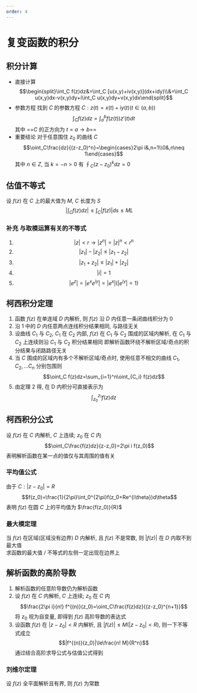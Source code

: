 ```yaml
---
order: 4
---
```


# 复变函数的积分
## 积分计算
* 直接计算
$$\begin{split}\int_C f(z)dz&=\int_C [u(x,y)+iv(x,y)](dx+idy)\\&=\int_C u(x,y)dx-v(x,y)dy+i\int_C u(x,y)dy+v(x,y)dx\end{split}$$
* 参数方程
找到 $C$ 的参数方程 $C:z(t)=x(t)+iy(t)(t\in(a,b))$
$$\int_C f(z)dz=\int_a^b f(z(t))z'(t)dt$$ 
其中 ==$C$ 的正方向为 $t=a\to b$==
* 重要结论
对于任意围住 $z_0$ 的曲线 $C$
$$\oint_C\frac{dz}{(z-z_0)^n}=\begin{cases}2\pi i&,n=1\\0&,n\neq 1\end{cases}$$
其中 $n\in Z$, 当 $k=-n>0$ 有 $\oint_C(z-z_0)^kdz=0$

## 估值不等式
设 $f(z)$ 在 $C$ 上的最大值为 $M$, $C$ 长度为 $S$
$$|\int_C f(z)dz|\le\int_C |f(z)|ds\le ML$$
### 补充 与取模运算有关的不等式
1. $$|z|<r\to |z^n|=|z|^n<r^n$$
2. $$|z_1|-|z_2|\le|z_1-z_2|$$
3. $$|z_1+z_2|\le|z_1|+|z_2|$$
4. $$|i|=1$$
5. $$|e^z|=|e^xe^{iy}|=|e^x|(|e^{iy}|=1)$$

## 柯西积分定理
1. 函数 $f(z)$ 在单连域 $D$ 内解析, 则 $f(z)$ 沿 $D$ 内任意一条闭曲线积分为 0
2. 沿 1 中的 $D$ 内任意两点连线积分结果相同, 与路径无关
3. 设曲线 $C_1$ 与 $C_2$, $C_1$ 在 $C_2$ 内部, $f(z)$ 在 $C_1$ 与 $C_2$ 围成的区域内解析, 在 $C_1$ 与 $C_2$ 上连续则沿 $C_1$ 与 $C_2$ 积分结果相同
即解析函数环绕不解析区域/奇点的积分结果与闭路路径无关
4. 当 $C$ 围成的区域内有多个不解析区域/奇点时, 使用任意不相交的曲线 $C_1,C_2,...C_n$ 分别包围则
$$\oint_C f(z)dz=\sum_{i=1}^n\oint_{C_i} f(z)dz$$
5. 由定理 2 得, 在 D 内积分可直接表示为 
$$\int_{z_0}^{z_1}f(z)dz$$

## 柯西积分公式
<div id="kxjfgs"></div>

设 $f(z)$ 在 $C$ 内解析, $C$ 上连续; $z_0$  在 $C$ 内 
$$\oint_C\frac{f(z)dz}{z-z_0}=2\pi i f(z_0)$$
表明解析函数在某一点的值仅与其周围的值有关

### 平均值公式
由于 $C:|z-z_0|=R$
$$f(z_0)=\frac{1}{2\pi}\int_0^{2\pi}f(z_0+Re^{i\theta})d\theta$$
表明 $f(z)$ 在圆 $C$ 上的平均值为 $\frac{f(z_0)}{R}$
### 最大模定理
当 $f(z)$ 在区域(区域没有边界) $D$ 内解析, 且 $f(z)$ 不是常数, 则 $|f(z)|$ 在 $D$ 内取不到最大值  
求函数的最大值 / 不等式的左侧一定出现在边界上

## 解析函数的高阶导数
1. 解析函数的任意阶导数仍为解析函数
2. 设 $f(z)$ 在 $C$ 内解析, $C$ 上连续; $z_0$  在 $C$ 内 
$$\frac{2\pi i}{n!} f^{(n)}(z_0)=\oint_C\frac{f(z)dz}{(z-z_0)^{n+1}}$$
将 $z_0$ 视为自变量, 即得到 $f(z)$ 高阶导数的表达式
3. 设函数 $f(z)$ 在 $|z-z_0| < R$ 内解析, 且 $|f(z)|\le M(|z-z_0| < R)$, 则一下不等式成立
$$|f^{(n)}(z_0)|\le\frac{n! M}{R^n}$$
通过结合高阶求导公式与估值公式得到

### 刘维尔定理
设 $f(z)$ 全平面解析且有界, 则 $f(z)$ 为常数
